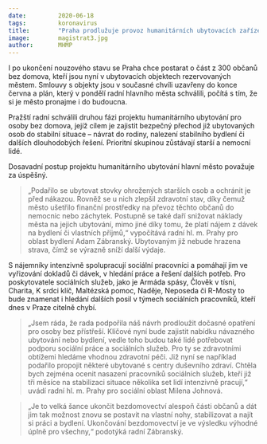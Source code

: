 ```yaml
---
date:         2020-06-18
tags:         koronavirus
title:        "Praha prodlužuje provoz humanitárních ubytovacích zařízení pro osoby bez domova"
image: 	      magistrat3.jpg
author:       MHMP
---
```


I po ukončení nouzového stavu se Praha chce postarat o část z 300 občanů bez domova, kteří jsou nyní v ubytovacích objektech rezervovaných městem. Smlouvy s objekty jsou v současné chvíli uzavřeny do konce června a plán, který v pondělí radní hlavního města schválili, počítá s tím, že si je město pronajme i do budoucna.

Pražští radní schválili druhou fázi projektu humanitárního ubytování pro osoby bez domova, jejíž cílem je zajistit bezpečný přechod již ubytovaných osob do stabilní situace – návrat do rodiny, nalezení stabilního bydlení či dalších dlouhodobých řešení. Prioritní skupinou zůstávají starší a nemocní lidé.

Dosavadní postup projektu humanitárního ubytování hlavní město považuje za úspěšný. 

> „Podařilo se ubytovat stovky ohrožených starších osob a ochránit je před nákazou. Rovněž se u nich zlepšil zdravotní stav, díky čemuž město ušetřilo finanční prostředky na převoz těchto občanů do nemocnic nebo záchytek. Postupně se také daří snižovat náklady města na jejich ubytování, mimo jiné díky tomu, že platí nájem z dávek na bydlení či vlastních příjmů,“ vypočítává radní hl. m. Prahy pro oblast bydlení Adam Zábranský. Ubytovaným již nebude hrazena strava, čímž se výrazně sníží další výdaje.

S nájemníky intenzivně spolupracují sociální pracovníci a pomáhají jim ve vyřizování dokladů či dávek, v hledání práce a řešení dalších potřeb. Pro poskytovatele sociálních služeb, jako je Armáda spásy, Člověk v tísni, Charita, K srdci klíč, Maltézská pomoc, Naděje, Neposeda či R-Mosty to bude znamenat i hledání dalších posil v týmech sociálních pracovníků, kteří dnes v Praze citelně chybí.

> „Jsem ráda, že rada podpořila náš návrh prodloužit dočasné opatření pro osoby bez přístřeší. Klíčové nyní bude zajistit nabídku návazného ubytování nebo bydlení, vedle toho budou také lidé potřebovat podporu sociální práce a sociálních služeb. Pro ty se zdravotními obtížemi hledáme vhodnou zdravotní péči. Již nyní se například podařilo propojit některé ubytované s centry duševního zdraví. Chtěla bych zejména ocenit nasazení pracovníků sociálních služeb, kteří již tři měsíce na stabilizaci situace několika set lidí intenzivně pracují,“ uvádí radní hl. m. Prahy pro sociální oblast Milena Johnová.

> „Je to velká šance ukončit bezdomovectví alespoň části občanů a dát jim tak možnost znovu se postavit na vlastní nohy, stabilizovat a najít si práci a bydlení. Ukončování bezdomovectví je ve výsledku výhodné úplně pro všechny,“ podotýká radní Zábranský. 
